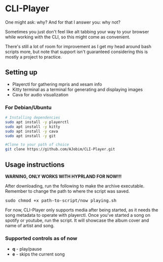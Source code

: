 # CLI-Player
One might ask: why? And for that I answer you: why not?

Sometimes you just don't feel like alt tabbing your way to your browser while working with the CLI, so this might come as convenient.

There's still a lot of room for improvement as I get my head around bash scripts more, but note that support isn't guaranteed considering this is mostly a project to practice.

## Setting up

+ Playerctl for gathering mpris and xesam info
+ Kitty terminal as a terminal for generating and displaying images
+ Cava for audio visualization

### For Debian/Ubuntu
```bash
# Installing dependencies
sudo apt install -y playerctl
sudo apt install -y kitty
sudo apt install -y cava
sudo apt install -y git

#Clone to your path of choice
git clone https://github.com/AJobim/CLI-Player.git
```

## Usage instructions

**WARNING, ONLY WORKS WITH HYPRLAND FOR NOW!!!**

After downloading, run the following to make the archive executable. Remember to change the path to where the script was saved.
<pre>sudo chmod +x path-to-script/now_playing.sh</pre>

For now, CLI-Player only supports media after being started, as it needs the song metadata to operate with playerctl.
Once you've started a song on spotify or youtube, run the script. It will showcase the album cover and name of artist and song.

### Supported controls as of now
+ **q** - play/pause
+ **e** - skips the current song
